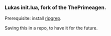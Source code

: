 ### Lukas init.lua, fork of the ThePrimeagen.
Prerequisite: install [ripgrep](https://github.com/BurntSushi/ripgrep).

Saving this in a repo, to have it for the future.



